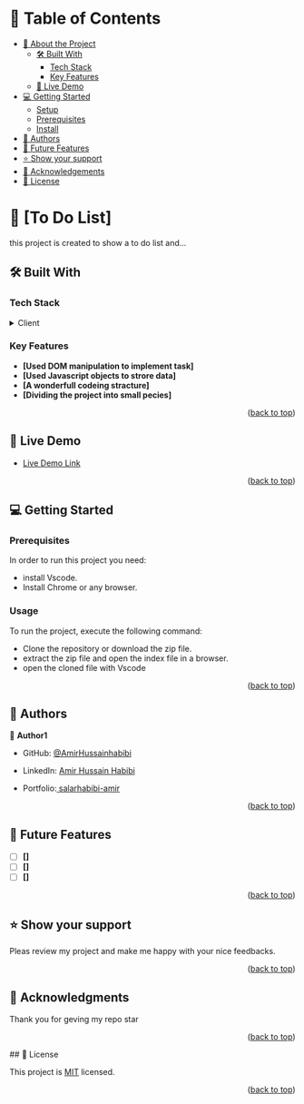 # 📗 Table of Contents

- [📖 About the Project](#about-project)
  - [🛠 Built With](#built-with)
    - [Tech Stack](#tech-stack)
    - [Key Features](#key-features)
  - [🚀 Live Demo](#live-demo)
- [💻 Getting Started](#getting-started)
  - [Setup](#setup)
  - [Prerequisites](#prerequisites)
  - [Install](#install)
- [👥 Authors](#authors)
- [🔭 Future Features](#future-features)
- [⭐️ Show your support](#support)
- [🙏 Acknowledgements](#acknowledgements)
- [📝 License](#license)

<!-- PROJECT DESCRIPTION -->

# 📖 [To Do List] <a name="about-project"></a>
this project is created to show a to do list and... 
## 🛠 Built With <a name="built-with"></a>

### Tech Stack <a name="tech-stack"></a>

<details>
  <summary>Client</summary>
  <ul>
    <li><a href="https://w3cshcool.com/">Webpack,HTML & CSS and JavaScript</a></li>
  </ul>
</details>

<!-- Features -->

### Key Features <a name="key-features"></a>

- **[Used DOM manipulation to implement task]**
- **[Used Javascript objects to strore data]**
- **[A wonderfull codeing stracture]**
- **[Dividing the project into small pecies]**

<p align="right">(<a href="#readme-top">back to top</a>)</p>
<!-- LIVE DEMO -->

## 🚀 Live Demo <a name="live-demo"></a>

- [Live Demo Link]()

<p align="right">(<a href="#readme-top">back to top</a>)</p>
<!-- GETTING STARTED -->

## 💻 Getting Started <a name="getting-started"></a>

### Prerequisites

In order to run this project you need:

- install Vscode.
- Install Chrome or any browser.

### Usage

To run the project, execute the following command:

- Clone the repository or download the zip file.
- extract the zip file and open the index file in a browser.
- open the cloned file with Vscode

<p align="right">(<a href="#readme-top">back to top</a>)</p>

<!-- AUTHORS -->

## 👥 Authors <a name="authors"></a>

👤 **Author1**

- GitHub: [@AmirHussainhabibi](https://github.com/Salarhabibi-amir)

- LinkedIn: [Amir Hussain Habibi](https://www.linkedin.com/in/amir-hussain-habibi-153688185/)

- Portfolio:[ salarhabibi-amir ](https://salarhabibi-amir.github.io/)


<p align="right">(<a href="#readme-top">back to top</a>)</p>

<!-- FUTURE FEATURES -->

## 🔭 Future Features <a name="future-features"></a>

- [ ] **[]**
- [ ] **[]**
- [ ] **[]**

<p align="right">(<a href="#readme-top">back to top</a>)</p>

<!-- SUPPORT -->

## ⭐️ Show your support <a name="support"></a>

Pleas review my project and make me happy with your nice feedbacks.

<p align="right">(<a href="#readme-top">back to top</a>)</p>

<!-- ACKNOWLEDGEMENTS -->

## 🙏 Acknowledgments <a name="acknowledgements"></a>

Thank you for geving my repo star

<p align="right">(<a href="#readme-top">back to top</a>)</p>
## 📝 License <a name="license"></a>

This project is [MIT](./LICENSE) licensed.

<p align="right">(<a href="#readme-top">back to top</a>)</p>
